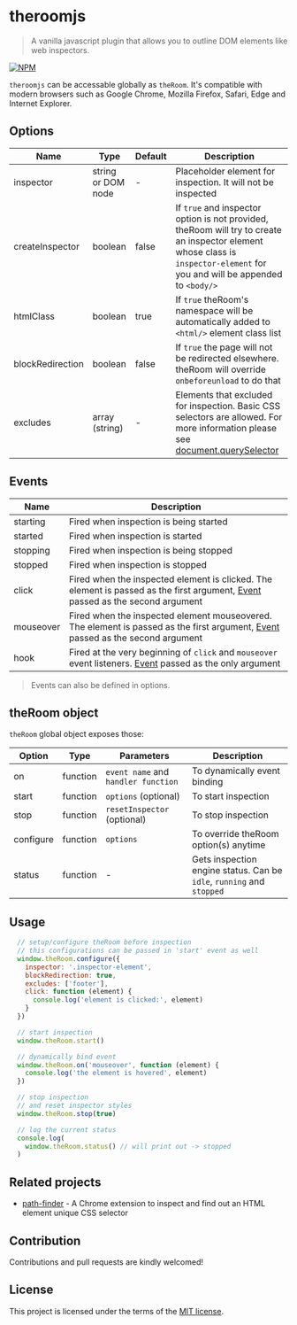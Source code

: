 # theroomjs
> A vanilla javascript plugin that allows you to outline DOM elements like web inspectors.

[![NPM](https://nodei.co/npm/theroomjs.png)](https://nodei.co/npm/theroomjs/)

`theroomjs` can be accessable globally as `theRoom`. It's compatible with modern browsers such as Google Chrome, Mozilla Firefox, Safari, Edge and Internet Explorer.

## Options

| Name              | Type               | Default    | Description                         |
| ---               | ---                | ---        | ---                                 |
| inspector         | string or DOM node | -          | Placeholder element for inspection. It will not be inspected |
| createInspector   | boolean            | false      | If `true` and inspector option is not provided, theRoom will try to create an inspector element whose class is `inspector-element` for you and will be appended to `<body/>` |
| htmlClass         | boolean            | true       | If `true` theRoom's namespace will be automatically added to `<html/>` element class list |
| blockRedirection  | boolean            | false      | If `true` the page will not be redirected elsewhere. theRoom will override `onbeforeunload` to do that |
| excludes          | array (string)     | -          | Elements that excluded for inspection. Basic CSS selectors are allowed. For more information please see [document.querySelector](https://developer.mozilla.org/en-US/docs/Web/API/Document/querySelector) |

## Events

| Name       | Description                                              |
| ---        | ---                                                      |
| starting   | Fired when inspection is being started                   |
| started    | Fired when inspection is started                         |
| stopping   | Fired when inspection is being stopped                   |
| stopped    | Fired when inspection is stopped                         |
| click      | Fired when the inspected element is clicked. The element is passed as the first argument, [Event](https://developer.mozilla.org/en-US/docs/Web/API/MouseEvent) passed as the second argument |
| mouseover  | Fired when the inspected element mouseovered. The element is passed as the first argument, [Event](https://developer.mozilla.org/en-US/docs/Web/API/MouseEvent) passed as the second argument |
| hook       | Fired at the very beginning of `click` and `mouseover` event listeners. [Event](https://developer.mozilla.org/en-US/docs/Web/API/Event) passed as the only argument |

> Events can also be defined in options.

## theRoom object

`theRoom` global object exposes those:

| Option            | Type     | Parameters                          | Description                                               |
| ---               | ---      | ---                                 | ---                                                       |
| on                | function | `event name` and `handler function` | To dynamically event binding                              |
| start             | function | `options` (optional)                | To start inspection                                       |
| stop              | function | `resetInspector` (optional)         | To stop inspection                                        |
| configure         | function | `options`                           | To override theRoom option(s) anytime                     |
| status            | function | -                                   | Gets inspection engine status. Can be `idle`, `running` and `stopped` |

## Usage

```javascript
  // setup/configure theRoom before inspection
  // this configurations can be passed in 'start' event as well
  window.theRoom.configure({
    inspector: '.inspector-element',
    blockRedirection: true,
    excludes: ['footer'],
    click: function (element) {
      console.log('element is clicked:', element)
    }
  })

  // start inspection
  window.theRoom.start()

  // dynamically bind event
  window.theRoom.on('mouseover', function (element) {
    console.log('the element is hovered', element)
  })

  // stop inspection
  // and reset inspector styles
  window.theRoom.stop(true)

  // log the current status
  console.log(
    window.theRoom.status() // will print out -> stopped
  )
```

## Related projects
- [path-finder](https://github.com/hsynlms/path-finder) - A Chrome extension to inspect and find out an HTML element unique CSS selector

## Contribution
Contributions and pull requests are kindly welcomed!

## License
This project is licensed under the terms of the [MIT license](https://github.com/hsynlms/theroomjs/blob/master/LICENSE).
